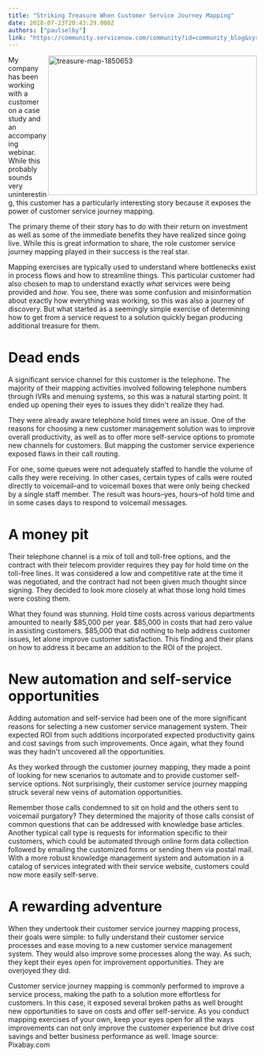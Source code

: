 ```yaml
---
title: "Striking Treasure When Customer Service Journey Mapping"
date: 2018-07-23T20:43:29.000Z
authors: ["paulselby"]
link: "https://community.servicenow.com/community?id=community_blog&sys_id=aaebf0a8db6b13c0f7fca851ca96190a"
---
```

<p><img class="alignnone  wp-image-3254" style="border: 5px;" src="https://insightsincustomerservice.files.wordpress.com/2018/07/treasure-map-1850653.jpg" alt="treasure-map-1850653" width="423" height="282" align="right" /> My company has been working with a customer on a case study and an accompanying webinar. While this probably sounds very uninteresting, this customer has a particularly interesting story because it exposes the power of customer service journey mapping.</p>
<p>The primary theme of their story has to do with their return on investment as well as some of the immediate benefits they have realized since going live. While this is great information to share, the role customer service journey mapping played in their success is the real star.</p>
<p>Mapping exercises are typically used to understand where bottlenecks exist in process flows and how to streamline things. This particular customer had also chosen to map to understand exactly <em>what</em> services were being provided and <em>how</em>. You see, there was some confusion and misinformation about exactly how everything was working, so this was also a journey of discovery. But what started as a seemingly simple exercise of determining how to get from a service request to a solution quickly began producing additional treasure for them.</p>
<h1>Dead ends</h1>
<p>A significant service channel for this customer is the telephone. The majority of their mapping activities involved following telephone numbers through IVRs and menuing systems, so this was a natural starting point. It ended up opening their eyes to issues they didn&#39;t realize they had.</p>
<p>They were already aware telephone hold times were an issue. One of the reasons for choosing a new customer management solution was to improve overall productivity, as well as to offer more self-service options to promote new channels for customers. But mapping the customer service experience exposed flaws in their call routing.</p>
<p>For one, some queues were not adequately staffed to handle the volume of calls they were receiving. In other cases, certain types of calls were routed directly to voicemail–and to voicemail boxes that were only being checked by a single staff member. The result was hours–yes, hours–of hold time and in some cases days to respond to voicemail messages.</p>
<h1>A money pit</h1>
<p>Their telephone channel is a mix of toll and toll-free options, and the contract with their telecom provider requires they pay for hold time on the toll-free lines. It was considered a low and competitive rate at the time it was negotiated, and the contract had not been given much thought since signing. They decided to look more closely at what those long hold times were costing them.</p>
<p>What they found was stunning. Hold time costs across various departments amounted to nearly $85,000 per year. $85,000 in costs that had zero value in assisting customers. $85,000 that did nothing to help address customer issues, let alone improve customer satisfaction. This finding and their plans on how to address it became an addition to the ROI of the project.</p>
<h1>New automation and self-service opportunities</h1>
<p>Adding automation and self-service had been one of the more significant reasons for selecting a new customer service management system. Their expected ROI from such additions incorporated expected productivity gains and cost savings from such improvements. Once again, what they found was they hadn&#39;t uncovered all the opportunities.</p>
<p>As they worked through the customer journey mapping, they made a point of looking for new scenarios to automate and to provide customer self-service options. Not surprisingly, their customer service journey mapping struck several new veins of automation opportunities.</p>
<p>Remember those calls condemned to sit on hold and the others sent to voicemail purgatory? They determined the majority of those calls consist of common questions that can be addressed with knowledge base articles. Another typical call type is requests for information specific to their customers, which could be automated through online form data collection followed by emailing the customized forms or sending them via postal mail. With a more robust knowledge management system and automation in a catalog of services integrated with their service website, customers could now more easily self-serve.</p>
<h1>A rewarding adventure</h1>
<p>When they undertook their customer service journey mapping process, their goals were simple: to fully understand their customer service processes and ease moving to a new customer service management system. They would also improve some processes along the way. As such, they kept their eyes open for improvement opportunities. They are overjoyed they did.</p>
<p>Customer service journey mapping is commonly performed to improve a service process, making the path to a solution more effortless for customers. In this case, it exposed several broken paths as well brought new opportunities to save on costs and offer self-service. As you conduct mapping exercises of your own, keep your eyes open for all the ways improvements can not only improve the customer experience but drive cost savings and better business performance as well. Image source: Pixabay.com</p>